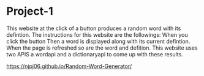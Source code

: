 # Project-1

This website at the click of a button produces a random word with its defintion. The instructions for this website are the followings: When you click the button Then a word is displayed along with its current defintion. When the page is refreshed so are the word and defition. This website uses two APIS a wordapi and a dictionaryapi to come up with these results.

https://njpj06.github.io/Random-Word-Generator/
